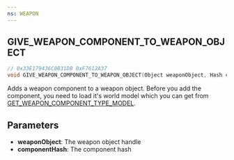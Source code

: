 ```yaml
---
ns: WEAPON
---
```

## GIVE_WEAPON_COMPONENT_TO_WEAPON_OBJECT

```c
// 0x33E179436C0B31DB 0xF7612A37
void GIVE_WEAPON_COMPONENT_TO_WEAPON_OBJECT(Object weaponObject, Hash componentHash);
```

Adds a weapon component to a weapon object.
Before you add the component, you need to load it's world model which you can get from [GET_WEAPON_COMPONENT_TYPE_MODEL](#_0x0DB57B41EC1DB083).

## Parameters
* **weaponObject**: The weapon object handle
* **componentHash**: The component hash

